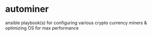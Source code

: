 # autominer
ansible playbook(s) for configuring various crypto currency miners &amp; optimizing OS for max performance
